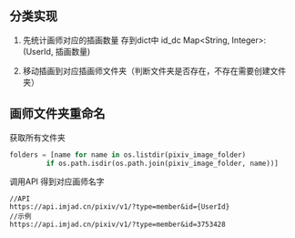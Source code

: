 
## 分类实现
1. 先统计画师对应的插画数量 存到dict中
id_dc Map<String, Integer>: (UserId, 插画数量)

2. 移动插画到对应插画师文件夹（判断文件夹是否存在，不存在需要创建文件夹）

## 画师文件夹重命名
获取所有文件夹

```python
folders = [name for name in os.listdir(pixiv_image_folder)
         if os.path.isdir(os.path.join(pixiv_image_folder, name))]
```

调用API 得到对应画师名字
```text
//API
https://api.imjad.cn/pixiv/v1/?type=member&id={UserId}
//示例
https://api.imjad.cn/pixiv/v1/?type=member&id=3753428
```

